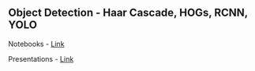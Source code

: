 ## 	Object Detection - Haar Cascade, HOGs, RCNN, YOLO

Notebooks - [Link](./Notebooks/)

Presentations - [Link](./Presentations/)
